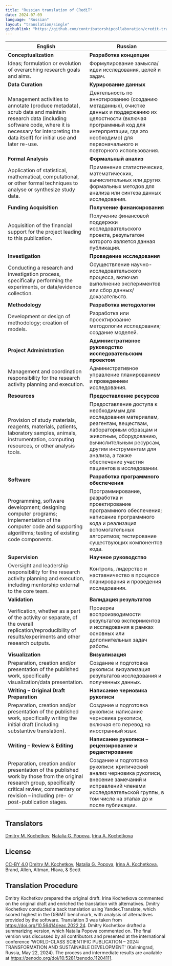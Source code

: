 ```yaml
---
title: "Russian translation of CRediT"
date: 2024-07-09
language: "Russian"
layout: "translation/single"
githublink: "https://github.com/contributorshipcollaboration/credit-translation/blob/main/translations/credit_translation_ru.json"
---
```


| English | Russian |
| --- | --- |
| **Conceptualization** | **Разработка концепции** |
| Ideas; formulation or evolution of overarching research goals and aims. | Формулирование замысла/идеи исследования, целей и задач. |
| **Data Curation** | **Курирование данных** |
| Management activities to annotate (produce metadata), scrub data and maintain research data (including software code, where it is necessary for interpreting the data itself) for initial use and later re-use. | Деятельность по аннотированию (созданию метаданных), очистке данных и поддержанию их целостности (включая программный код для интерпретации, где это необходимо) для первоначального и повторного использования. |
| **Formal Analysis** | **Формальный анализ** |
| Application of statistical, mathematical, computational, or other formal techniques to analyse or synthesize study data. | Применение статистических, математических, вычислительных или других формальных методов для анализа или синтеза данных исследования. |
| **Funding Acquisition** | **Получение финансирования** |
| Acquisition of the financial support for the project leading to this publication. | Получение финансовой поддержки исследовательского проекта, результатом которого является данная публикация. |
| **Investigation** | **Проведение исследования** |
| Conducting a research and investigation process, specifically performing the experiments, or data/evidence collection. | Осуществление научно-исследовательского процесса, включая выполнение экспериментов или сбор данных/доказательств. |
| **Methodology** | **Разработка методологии** |
| Development or design of methodology; creation of models. | Разработка или проектирование методологии исследования; создание моделей. |
| **Project Administration** | **Административное руководство исследовательским проектом** |
| Management and coordination responsibility for the research activity planning and execution. | Административное управление планированием и проведением исследования. |
| **Resources** | **Предоставление ресурсов** |
| Provision of study materials, reagents, materials, patients, laboratory samples, animals, instrumentation, computing resources, or other analysis tools. | Предоставление доступа к необходимым для исследования материалам, реагентам, веществам, лабораторным образцам и животным, оборудованию, вычислительным ресурсам, другим инструментам для анализа, а также обеспечение участия пациентов в исследовании. |
| **Software** | **Разработка программного обеспечения** |
| Programming, software development; designing computer programs; implementation of the computer code and supporting algorithms; testing of existing code components. | Программирование, разработка и проектирование программного обеспечения; написание программного кода и реализация вспомогательных алгоритмов; тестирование существующих компонентов кода. |
| **Supervision** | **Научное руководство** |
| Oversight and leadership responsibility for the research activity planning and execution, including mentorship external to the core team. | Контроль, лидерство и наставничество в процессе планирования и проведения исследования. |
| **Validation** | **Валидация результатов** |
| Verification, whether as a part of the activity or separate, of the overall replication/reproducibility of results/experiments and other research outputs. | Проверка воспроизводимости результатов экспериментов и исследования в рамках основных или дополнительных задач работы. |
| **Visualization** | **Визуализация** |
| Preparation, creation and/or presentation of the published work, specifically visualization/data presentation. | Создание и подготовка рукописи: визуализация результатов исследования и полученных данных. |
| **Writing – Original Draft Preparation** | **Написание черновика рукописи** |
| Preparation, creation and/or presentation of the published work, specifically writing the initial draft (including substantive translation). | Создание и подготовка рукописи: написание черновика рукописи, включая его перевод на иностранный язык. |
| **Writing – Review & Editing** | **Написание рукописи – рецензирование и редактирование** |
| Preparation, creation and/or presentation of the published work by those from the original research group, specifically critical review, commentary or revision – including pre- or post-publication stages. | Создание и подготовка рукописи: критический анализ черновика рукописи, внесение замечаний и исправлений членами исследовательской группы, в том числе на этапах до и после публикации. |

## Translators

[Dmitry M. Kochetkov](https://orcid.org/0000-0001-7890-7532), [Natalia G. Popova](https://orcid.org/0000-0001-7856-5413), [Irina A. Kochetkova](https://orcid.org/0000-0002-1594-427X)


## License

[CC-BY 4.0](https://creativecommons.org/licenses/by/4.0/) [Dmitry M. Kochetkov](https://orcid.org/0000-0001-7890-7532), [Natalia G. Popova](https://orcid.org/0000-0001-7856-5413), [Irina A. Kochetkova](https://orcid.org/0000-0002-1594-427X), Brand, Allen, Altman, Hlava, & Scott
## Translation Procedure

Dmitry Kochetkov prepared the original draft. Irina Kochetkova commented on the original draft and enriched the translation with alternatives. Dmitry Kochetkov conducted a back translation using Yandex.Translate, which scored highest in the DiBiMT benchmark, with analysis of alternatives provided by the software. Translation 3 was taken from https://doi.org/10.56414/jeac.2022.24. Dmitry Kochetkov drafted a summarizing version, which Natalia Popova commented on. The final version was discussed by all contributors and presented at the international conference 'WORLD-CLASS SCIENTIFIC PUBLICATION – 2024: TRANSFORMATION AND SUSTAINABLE DEVELOPMENT' (Kaliningrad, Russia, May 22, 2024). The process and intermediate results are available at https://zenodo.org/doi/10.5281/zenodo.11204111.

